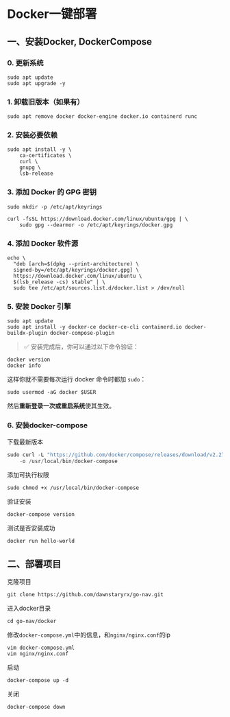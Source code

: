 # Docker一键部署

## 一、安装Docker, DockerCompose

### 0. 更新系统

```
sudo apt update
sudo apt upgrade -y
```

### 1. 卸载旧版本（如果有）

```
sudo apt remove docker docker-engine docker.io containerd runc
```

### 2. 安装必要依赖

```
sudo apt install -y \
    ca-certificates \
    curl \
    gnupg \
    lsb-release
```

### 3. 添加 Docker 的 GPG 密钥

```
sudo mkdir -p /etc/apt/keyrings

curl -fsSL https://download.docker.com/linux/ubuntu/gpg | \
    sudo gpg --dearmor -o /etc/apt/keyrings/docker.gpg
```

### 4. 添加 Docker 软件源

```
echo \
  "deb [arch=$(dpkg --print-architecture) \
  signed-by=/etc/apt/keyrings/docker.gpg] \
  https://download.docker.com/linux/ubuntu \
  $(lsb_release -cs) stable" | \
  sudo tee /etc/apt/sources.list.d/docker.list > /dev/null
```

### 5. 安装 Docker 引擎

```
sudo apt update
sudo apt install -y docker-ce docker-ce-cli containerd.io docker-buildx-plugin docker-compose-plugin
```

> ✅ 安装完成后，你可以通过以下命令验证：

```
docker version
docker info
```

这样你就不需要每次运行 docker 命令时都加 `sudo`：

```
sudo usermod -aG docker $USER
```

然后**重新登录一次或重启系统**使其生效。

### 6. 安装docker-compose

下载最新版本

```java
sudo curl -L "https://github.com/docker/compose/releases/download/v2.27.0/docker-compose-$(uname -s)-$(uname -m)" \
    -o /usr/local/bin/docker-compose
```

添加可执行权限

```
sudo chmod +x /usr/local/bin/docker-compose
```

验证安装

```
docker-compose version
```

测试是否安装成功

```
docker run hello-world
```

## 二、部署项目

克隆项目

```
git clone https://github.com/dawnstaryrx/go-nav.git
```

进入docker目录

```
cd go-nav/docker
```

修改`docker-compose.yml`中的信息，和`nginx/nginx.conf`的ip

```
vim docker-compose.yml
vim nginx/nginx.conf
```

启动

```
docker-compose up -d
```

关闭

```
docker-compose down
```



